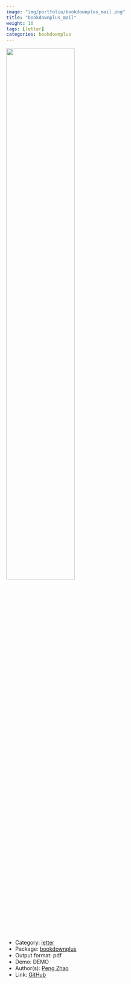 ```yaml
---
image: "img/portfolio/bookdownplus_mail.png"
title: "bookdownplus_mail"
weight: 10
tags: [letter]
categories: bookdownplus
---
```




<!--more-->

<p><a href="../../img/portfolio/bookdownplus_mail.png"><img class = "jf-image-shadow" src="../../img/portfolio/bookdownplus_mail.png", width="60%"></a></p>

- Category: [letter](../../tags/letter)
- Package: [bookdownplus](bookdownplus)
- Output format: pdf
- Demo: DEMO
- Author(s): [Peng Zhao](https://pzhao.org)
- Link: [GitHub](https://github.com/pzhaonet/bookdownplus)


